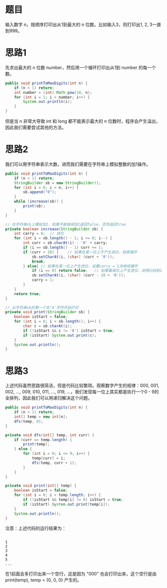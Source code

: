 # 题目

输入数字 n，按顺序打印出从1到最大的 n 位数。比如输入3，则打印出1, 2, 3一直到999。

# 思路1

先求出最大的 n 位数 number，然后用一个循环打印出从1到 number 的每一个数。

```java
public void printToMaxDigits(int n) {
    if (n < 1) return;
    int number = (int) Math.pow(10, n);
    for (int i = 1; i < number; i++) {
        System.out.println(i);
    }
}
```

但是当 n 非常大导致 int 和 long 都不能表示最大的 n 位数时，程序会产生溢出，因此我们需要尝试其他的方法。

# 思路2

我们可以用字符串表示大数，进而我们需要在字符串上模拟整数的加1操作。

```java
public void printToMaxDigits(int n) {
    if (n < 1) return;
    StringBuilder sb = new StringBuilder();
    for (int i = 0; i < n; i++) {
        sb.append("0");
    }
    while (increase(sb)) {
        print(sb);
    }
}

// 在字符串sb上模拟加1，如果不能继续加1返回false，否则返回true
private boolean increase(StringBuilder sb) {
    int carry = 0;	// 进位
    for (int i = sb.length() - 1; i >= 0; i--) {
        int curr = sb.charAt(i) - '0' + carry;
        if (i == sb.length() - 1) curr += 1;
        if (curr < 10) {	// 如果在某一位上不产生进位，结束循环
            sb.setCharAt(i, (char) (curr + '0'));
            break;
        } else{	// 如果在某一位上产生进位，设置carry = 1并继续循环
            if (i == 0) return false;	// 如果最高位上产生进位，说明已经到达最大的n位数，返回false
            sb.setCharAt(i, (char) (curr - 10 + '0'));
            carry = 1;
        }
    }
    return true;
}

// 从字符串sb的第一个非'0'字符开始打印
private void print(StringBuilder sb) {
    boolean isStart = false;
    for (int i = 0; i < sb.length(); i++) {
        char c = sb.charAt(i);
        if (!isStart && c != '0') isStart = true;
        if (isStart) System.out.print(c);
    }
    System.out.println();
}
```

# 思路3

上述代码虽然思路很简洁，但是代码比较繁琐。观察数字产生的规律：000, 001, 002, ..., 009, 010, 011, ..., 019, ...，我们发现每一位上其实都是执行一个0 - 9的全排列，因此我们可以用递归解决这个问题。

```java
public void printToMaxDigits(int n) {
    if (n < 1) return;
    int[] temp = new int[n];
    dfs(temp, 0);
}

private void dfs(int[] temp, int curr) {
    if (curr == temp.length) {
        print(temp);
    } else {
        for (int i = 0; i <= 9; i++) {
            temp[curr] = i;
            dfs(temp, curr + 1);
        }
    }
}

private void print(int[] temp) {
    boolean isStart = false;
    for (int i = 0; i < temp.length; i++) {
        if (!isStart && temp[i] != 0) isStart = true;
        if (isStart) System.out.print(temp[i]);
    }
    System.out.println();
}
```

注意：上述代码的运行结果为：

```

1
2
3
4
5
...
```

在1前面会多打印出来一个空行，这是因为 "000" 也会打印出来，这个空行是由 print(temp), temp = {0, 0, 0} 产生的。